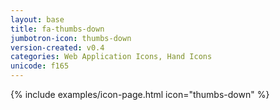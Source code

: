 ```yaml
---
layout: base
title: fa-thumbs-down
jumbotron-icon: thumbs-down
version-created: v0.4
categories: Web Application Icons, Hand Icons
unicode: f165
---
```


{% include examples/icon-page.html icon="thumbs-down" %}
